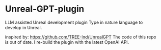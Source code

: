 # Unreal-GPT-plugin
LLM assisted Unreal development plugin
Type in nature language to develop in Unreal.

inspired by: https://github.com/TREE-Ind/UnrealGPT
The code of this repo is out of date. I re-build the plugin with the latest OpenAI API.

